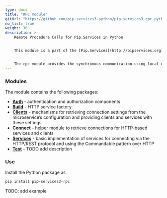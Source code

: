 ```yaml
---
type: docs
title: "RPC module"
gitUrl: "https://github.com/pip-services3-python/pip-services3-rpc-python"
no_list: true
weight: 30
description: > 
    Remote Procedure Calls for Pip.Services in Python 


    This module is a part of the [Pip.Services](http://pipservices.org) polyglot microservices toolkit.


    The rpc module provides the synchronous communication using local calls or the HTTP(S) protocol. It contains both server and client side implementations.
---
```



### Modules

The module contains the following packages:

- [**Auth**](auth) - authentication and authorization components
- [**Build**](build) - HTTP service factory
- [**Clients**](clients) - mechanisms for retrieving connection settings from the microservice’s configuration and providing clients and services with these settings
- [**Connect**](connect) - helper module to retrieve connections for HTTP-based services and clients
- [**Services**](services) - basic implementation of services for connecting via the HTTP/REST protocol and using the Commandable pattern over HTTP
- [**Test**](test) - TODO add description


### Use

Install the Python package as
```bash
pip install pip-services3-rpc
```
TODO: add example